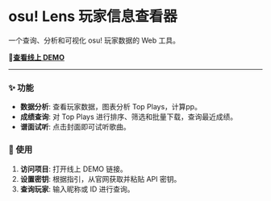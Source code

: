 # osu! Lens 玩家信息查看器

一个查询、分析和可视化 osu! 玩家数据的 Web 工具。

**🚀[查看线上 DEMO](http://osulens.netlify.app)**

---

### ✨ 功能

* **数据分析**: 查看玩家数据，图表分析 Top Plays，计算pp。
* **成绩查询**: 对 Top Plays 进行排序、筛选和批量下载，查询最近成绩。
* **谱面试听**: 点击封面即可试听歌曲。

### 🚀 使用

1.  **访问项目**: 打开线上 DEMO 链接。
2.  **设置密钥**: 根据指引，从官网获取并粘贴 API 密钥。
3.  **查询玩家**: 输入昵称或 ID 进行查询。


